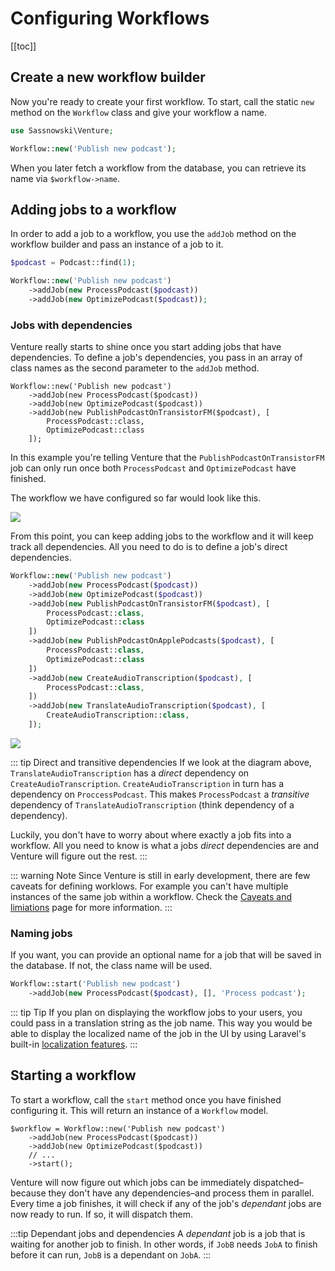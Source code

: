 # Configuring Workflows

[[toc]]

## Create a new workflow builder

Now you're ready to create your first workflow. To start, call the static `new` method on the `Workflow` class and give your workflow a name.

```php
use Sassnowski\Venture;

Workflow::new('Publish new podcast');
```

When you later fetch a workflow from the database, you can retrieve its name via `$workflow->name`.

## Adding jobs to a workflow

In order to add a job to a workflow, you use the `addJob` method on the workflow builder and pass an instance of a job to it.

```php
$podcast = Podcast::find(1);

Workflow::new('Publish new podcast')
    ->addJob(new ProcessPodcast($podcast))
    ->addJob(new OptimizePodcast($podcast));
```

### Jobs with dependencies

Venture really starts to shine once you start adding jobs that have dependencies. To define a job's dependencies, you pass in an array of class names as the second parameter to the `addJob` method.

```php{4-7}
Workflow::new('Publish new podcast')
    ->addJob(new ProcessPodcast($podcast))
    ->addJob(new OptimizePodcast($podcast))
    ->addJob(new PublishPodcastOnTransistorFM($podcast), [
        ProcessPodcast::class,
        OptimizePodcast::class
    ]);
```

In this example you're telling Venture that the `PublishPodcastOnTransistorFM` job can only run once both `ProcessPodcast` and `OptimizePodcast` have finished.

The workflow we have configured so far would look like this.

![](/workflow-3.svg)

From this point, you can keep adding jobs to the workflow and it will keep track all dependencies. All you need to do is to define a job's direct dependencies.

```php
Workflow::new('Publish new podcast')
    ->addJob(new ProcessPodcast($podcast))
    ->addJob(new OptimizePodcast($podcast))
    ->addJob(new PublishPodcastOnTransistorFM($podcast), [
        ProcessPodcast::class,
        OptimizePodcast::class
    ])
    ->addJob(new PublishPodcastOnApplePodcasts($podcast), [
        ProcessPodcast::class,
        OptimizePodcast::class
    ])
    ->addJob(new CreateAudioTranscription($podcast), [
        ProcessPodcast::class,
    ])
    ->addJob(new TranslateAudioTranscription($podcast), [
        CreateAudioTranscription::class,
    ]);
```

![](/workflow-4.svg)

::: tip Direct and transitive dependencies
If we look at the diagram above, `TranslateAudioTranscription` has a _direct_ dependency on `CreateAudioTranscription`. `CreateAudioTranscription` in turn has a dependency on `ProccessPodcast`. This makes `ProcessPodcast` a _transitive_ dependency of `TranslateAudioTranscription` (think dependency of a dependency).

Luckily, you don't have to worry about where exactly a job fits into a workflow. All you need to know is what a jobs _direct_ dependencies are and Venture will figure out the rest.
:::

::: warning Note
Since Venture is still in early development, there are few caveats for defining worklows. For example you can't have multiple instances of the same job within a workflow. Check the [Caveats and limiations](/usage/caveats-and-limitations) page for more information.
:::

### Naming jobs

If you want, you can provide an optional name for a job that will be saved in the database. If not, the class name will be used.

```php
Workflow::start('Publish new podcast')
    ->addJob(new ProcessPodcast($podcast), [], 'Process podcast');
```

::: tip Tip
If you plan on displaying the workflow jobs to your users, you could pass in a translation string as the job name. This way you would be able to display the localized name of the job in the UI by using Laravel's built-in [localization features](https://laravel.com/docs/8.x/localization).
:::

## Starting a workflow

To start a workflow, call the `start` method once you have finished configuring it. This will return an instance of a `Workflow` model.

```php{5}
$workflow = Workflow::new('Publish new podcast')
    ->addJob(new ProcessPodcast($podcast))
    ->addJob(new OptimizePodcast($podcast))
    // ...
    ->start();
```

Venture will now figure out which jobs can be immediately dispatched–because they don't have any dependencies–and process them in parallel. Every time a job finishes, it will check if any of the job's _dependant_ jobs are now ready to run. If so, it will dispatch them.

:::tip Dependant jobs and dependencies
A _dependant_ job is a job that is waiting for another job to finish. In other words, if `JobB` needs `JobA` to finish before it can run, `JobB` is a dependant on `JobA`.
:::
